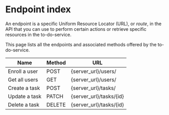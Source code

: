 # Endpoint index

An endpoint is a specific Uniform Resource Locator (URL), or _route_, in the API that you can use to perform certain actions or retrieve specific resources in the to-do-service.

This page lists all the endpoints and associated methods offered by the to-do-service.

| **Name**      | **Method** | **URL**                 |
| ------------- | ---------- | ----------------------- |
| Enroll a user | POST       | {server_url}/users/     |
| Get all users | GET        | {server_url}/users/     |
| Create a task | POST       | {server_url}/tasks/     |
| Update a task | PATCH      | {server_url}/tasks/{id} |
| Delete a task | DELETE     | {server_url}/tasks/{id} |
